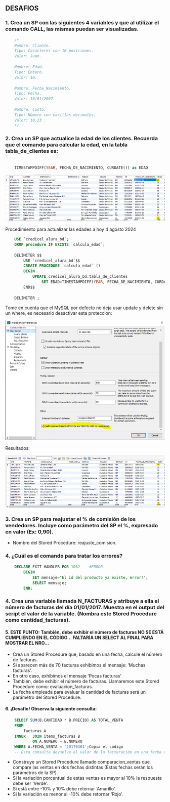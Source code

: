 ## DESAFIOS

### 1. Crea un SP con las siguientes 4 variables y que al utilizar el comando CALL, las mismas puedan ser visualizadas.

```sql
    /*
    Nombre: Cliente. 
    Tipo: Caracteres con 10 posiciones. 
    Valor: Juan.

    Nombre: Edad. 
    Tipo: Entero. 
    Valor: 10.

    Nombre: Fecha_Nacimiento. 
    Tipo: Fecha. 
    Valor: 10/01/2007.

    Nombre: Costo. 
    Tipo: Número con casillas decimales. 
    Valor: 10.23 .
    */

```


### 2. Crea un SP que actualice la edad de los clientes. Recuerda que el comando para calcular la edad, en la tabla tabla_de_clientes es:

```sql

    TIMESTAMPDIFF(YEAR, FECHA_DE_NACIMIENTO, CURDATE()) as EDAD
```

![Edades en BD](/imagenes/desafios/edades_bd.png)


Procedimiento para actualizar las edades a hoy 4 agosto 2024

```sql
    USE `credicel_alura_bd`;
    DROP procedure IF EXISTS `calcula_edad`;

    DELIMITER $$
        USE `credicel_alura_bd`$$
        CREATE PROCEDURE `calcula_edad` ()
        BEGIN
            UPDATE credicel_alura_bd.tabla_de_clientes
                SET EDAD=TIMESTAMPDIFF(YEAR, FECHA_DE_NACIMIENTO, CURDATE());
        END$$

    DELIMITER ;
```

Tome en cuenta que el MySQL por defecto no deja usar update y delete sin un where, es necesario desactivar esta proteccion:

![Desactivar Safe Mode](/imagenes/desafios/desactivar_safe_mode.png)

Resultados:

![Resultados Edad](/imagenes/desafios/resultados_edad.png)


### 3. Crea un SP para reajustar el % de comisión de los vendedores. Incluye como parámetro del SP el %, expresado en valor (Ex: 0,90).

- Nombre del Stored Procedure: reajuste_comision.



### 4. ¿Cuál es el comando para tratar los errores?

```SQL
    DECLARE EXIT HANDLER FOR 1062 -- #ERROR
		BEGIN
			SET mensaje="El id del producto ya existe, error!";
            SELECT mensaje;
        END;
```


### 4. Crea una variable llamada N_FACTURAS y atribuye a ella el número de facturas del día 01/01/2017. Muestra en el output del script el valor de la variable. (Nombra este Stored Procedure como cantidad_facturas).




#### 5. ESTE PUNTO: También, debe exhibir el número de facturas NO SE ESTÁ CUMPLIENDO EN EL CÓDIGO... FALTARÍA UN SELECT AL FINAL PARA MOSTRAR EL NRO...

- Crea un Stored Procedure que, basado en una fecha, calcule el número de facturas. 
- Si aparecen más de 70 facturas exhibimos el mensaje: ‘Muchas facturas’. 
- En otro caso, exhibimos el mensaje ‘Pocas facturas’
- También, debe exhibir el número de facturas. Llamaremos este Stored Procedure como: evaluacion_facturas.
- La fecha empleada para evaluar la cantidad de facturas será un parámetro del Stored Procedure.






#### 6. ¡Desafío! Observa la siguiente consulta:

```sql
    SELECT SUM(B.CANTIDAD * B.PRECIO) AS TOTAL_VENTA 
    FROM 
        facturas A 
    INNER   JOIN items_facturas B
            ON A.NUMERO = B.NUMERO
    WHERE A.FECHA_VENTA = '20170301';Copia el código
    -- Esta consulta devuelve el valor de la facturación en una fecha determinada.
```

- Construye un Stored Procedure llamado comparacion_ventas que compare las ventas en dos fechas distintas (Estas fechas serán los parámetros de la SP). 
- Si la variación porcentual de estas ventas es mayor al 10% la respuesta debe ser ‘Verde’. 
- Si está entre -10% y 10% debe retornar ‘Amarillo’. 
- Si la variación es menor al -10% debe retornar ‘Rojo’.